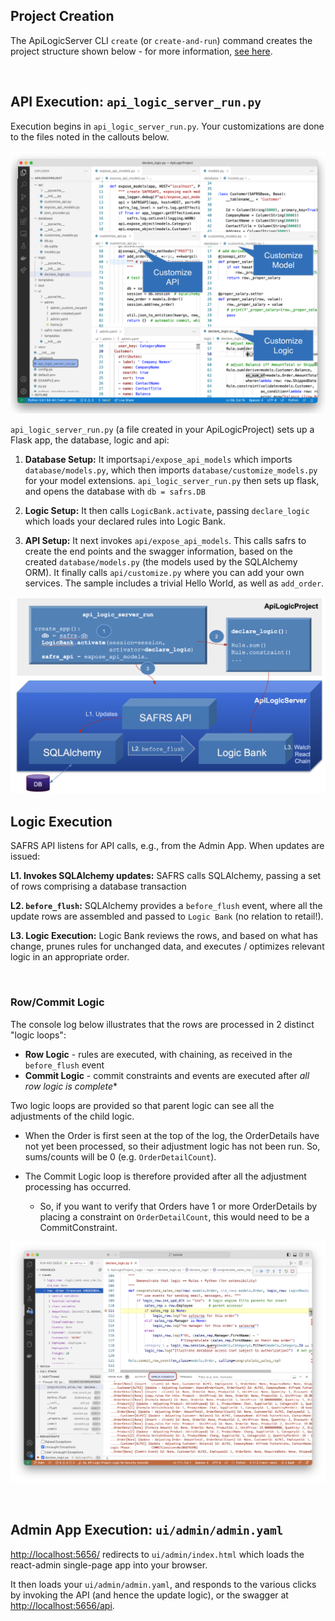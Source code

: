 ## Project Creation

The ApiLogicServer CLI `create` (or `create-and-run`) command creates the project structure shown below - for more information, [see here](../Architecture-Internals-CLI).

&nbsp;

## API Execution: `api_logic_server_run.py`

Execution begins in `api_logic_server_run.py`.  Your customizations are done to the files noted in the callouts below.

![API Logic Server Intro](images/generated-project.png)


`api_logic_server_run.py` (a file created in your ApiLogicProject) sets up a Flask app, the database, logic and api:

1. **Database Setup:** It imports`api/expose_api_models` which imports `database/models.py`, which then imports `database/customize_models.py` for your model extensions.  `api_logic_server_run.py` then sets up flask, and opens the  database with `db = safrs.DB`


2. **Logic Setup:** It then calls `LogicBank.activate`, passing `declare_logic` which loads your declared rules into Logic Bank.


3. **API Setup:** It next invokes `api/expose_api_models`.  This calls safrs to create the end points and the swagger information, based on the created `database/models.py` (the models used by the SQLAlchemy ORM).   It finally calls `api/customize.py` where you can add your own services.  The sample includes a trivial Hello World, as well as `add_order`.

![API Logic Server Intro](images/logic/logic-exec-arch.png)

## Logic Execution

SAFRS API listens for API calls, e.g., from the Admin App.  When updates are issued:

 **L1. Invokes SQLAlchemy updates:** SAFRS calls SQLAlchemy, passing a set of rows comprising a database transaction


**L2. `before_flush`:** SQLAlchemy provides a `before_flush` event, where all the update rows are assembled and passed to `Logic Bank`  (no relation to retail!).


**L3. Logic Execution:** Logic Bank reviews the rows, and based on what has change, prunes rules for unchanged data, and executes / optimizes relevant logic in an appropriate order.  

&nbsp;

### Row/Commit Logic

The console log below illustrates that the rows are processed in 2 distinct "logic loops":

* **Row Logic** - rules are executed, with chaining, as received in the `before_flush` event
* **Commit Logic** - commit constraints and events are executed after *all row logic is complete**

Two logic loops are provided so that parent logic can see all the adjustments of the child logic. 

* When the Order is first seen at the top of the log, the OrderDetails have not yet been processed, so their adjustment logic has not been run.  So, sums/counts will be 0 (e.g. `OrderDetailCount`).

* The Commit Logic loop is therefore provided after all the adjustment processing has occurred.

    * So, if you want to verify that Orders have 1 or more OrderDetails by placing a constraint on `OrderDetailCount`, this would need to be a CommitConstraint.

![Commit-logic](images/logic/logic-debug.png)

&nbsp;

## Admin App Execution: `ui/admin/admin.yaml`

[http://localhost:5656/](http://localhost:5656/) redirects to `ui/admin/index.html` which loads the react-admin single-page app into your browser.

It then loads your `ui/admin/admin.yaml`, and responds to the various clicks by invoking the API (and hence the update logic), or the swagger at [http://localhost:5656/api](http://localhost:5656/api).

